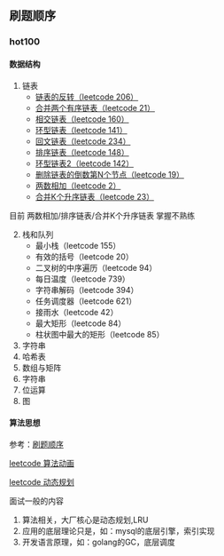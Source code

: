 ## 刷题顺序

### hot100

#### 数据结构
1. 链表
   - [链表的反转（leetcode 206）](https://github.com/Cocoon-break/leetcode-go/blob/master/hot100/linked_list/leetcode_206.go)
   - [合并两个有序链表（leetcode 21）](https://github.com/Cocoon-break/leetcode-go/blob/master/hot100/linked_list/leetcode_21.go)
   - [相交链表（leetcode 160）](https://github.com/Cocoon-break/leetcode-go/blob/master/hot100/linked_list/leetcode_160.go)
   - [环型链表（leetcode 141）](https://github.com/Cocoon-break/leetcode-go/blob/master/hot100/linked_list/leetcode_141.go)
   - [回文链表（leetcode 234）](https://github.com/Cocoon-break/leetcode-go/blob/master/hot100/linked_list/leetcode_234.go)
   - [排序链表（leetcode 148）](https://github.com/Cocoon-break/leetcode-go/blob/master/hot100/linked_list/leetcode_148.go)
   - [环型链表2（leetcode 142）](https://github.com/Cocoon-break/leetcode-go/blob/master/hot100/linked_list/leetcode_142.go)
   - [删除链表的倒数第N个节点（leetcode 19）](https://github.com/Cocoon-break/leetcode-go/blob/master/hot100/linked_list/leetcode_19.go)
   - [两数相加（leetcode 2）](https://github.com/Cocoon-break/leetcode-go/blob/master/hot100/linked_list/leetcode_2.go)
   - [合并K个升序链表（leetcode 23）](https://github.com/Cocoon-break/leetcode-go/blob/master/hot100/linked_list/leetcode_23.go)

目前 两数相加/排序链表/合并K个升序链表 掌握不熟练

2. 栈和队列
   - 最小栈（leetcode 155）
   - 有效的括号（leetcode 20）
   - 二叉树的中序遍历（leetcode 94）
   - 每日温度（leetcode 739）
   - 字符串解码（leetcode 394）
   - 任务调度器（leetcode 621）
   - 接雨水（leetcode 42）
   - 最大矩形（leetcode 84）
   - 柱状图中最大的矩形（leetcode 85）
3. 字符串
4. 哈希表
5. 数组与矩阵
6. 字符串
7. 位运算
8. 图

#### 算法思想











参考：[刷题顺序](https://github.com/CyC2018/CS-Notes/blob/master/notes/Leetcode%20%E9%A2%98%E8%A7%A3%20-%20%E7%9B%AE%E5%BD%95.md)

[leetcode 算法动画](https://github.com/MisterBooo/LeetCodeAnimation)

[leetcode 动态规划](https://github.com/labuladong/fucking-algorithm)

面试一般的内容
1. 算法相关，大厂核心是动态规划,LRU
2. 应用的底层理论只是，如：mysql的底层引擎，索引实现
3. 开发语言原理，如：golang的GC，底层调度